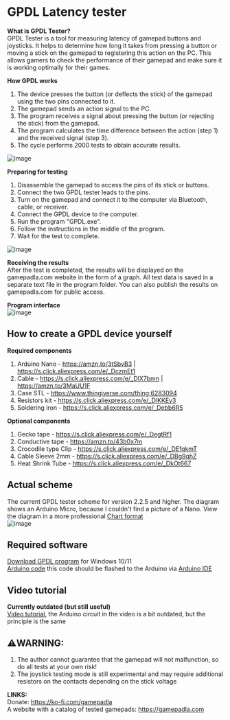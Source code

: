 # GPDL Latency tester
**What is GPDL Tester?**  
GPDL Tester is a tool for measuring latency of gamepad buttons and joysticks. It helps to determine how long it takes from pressing a button or moving a stick on the gamepad to registering this action on the PC. This allows gamers to check the performance of their gamepad and make sure it is working optimally for their games.  

**How GPDL works**  
1. The device presses the button (or deflects the stick) of the gamepad using the two pins connected to it.
3. The gamepad sends an action signal to the PC.
4. The program receives a signal about pressing the button (or rejecting the stick) from the gamepad.
5. The program calculates the time difference between the action (step 1) and the received signal (step 3).
6. The cycle performs 2000 tests to obtain accurate results.

![image](https://github.com/user-attachments/assets/2f5dc737-cd30-4101-bacd-b26d53251c3e)

**Preparing for testing**  
1. Disassemble the gamepad to access the pins of its stіck or buttons.
2. Connect the two GPDL tester leads to the pins.
3. Turn on the gamepad and connect it to the computer via Bluetooth, cable, or receiver.
4. Connect the GPDL device to the computer.
5. Run the program "GPDL.exe".
6. Follow the instructions in the middle of the program.
7. Wait for the test to complete.

![image](https://github.com/cakama3a/GPDL/assets/15096106/7b21cc91-586f-4afc-82be-c4194e565790)  

**Receiving the results**  
After the test is completed, the results will be displayed on the gamepadla.com website in the form of a graph. All test data is saved in a separate text file in the program folder. You can also publish the results on gamepadla.com for public access.  

**Program interface**  
![image](https://github.com/cakama3a/GPDL/assets/15096106/f36c402c-d134-44ec-a0d6-25c60e4cc688)

## How to create a GPDL device yourself
**Required components**
1. Arduino Nano - https://amzn.to/3tSbvB3 | https://s.click.aliexpress.com/e/_DczmEt1
2. Cable - https://s.click.aliexpress.com/e/_DlX7bmn | https://amzn.to/3MaUU1F
3. Case STL - https://www.thingiverse.com/thing:6283094
4. Resistors kit - https://s.click.aliexpress.com/e/_DlKKEy3
5. Soldering iron - https://s.click.aliexpress.com/e/_Debb6R5
   
**Optional components**  
1. Gecko tape - https://s.click.aliexpress.com/e/_DegtRf1
2. Conductive tape - https://amzn.to/43b0x7m
3. Crocodile type Clip - https://s.click.aliexpress.com/e/_DEfqkmT
4. Cable Sleeve 2mm - https://s.click.aliexpress.com/e/_DBg9qhZ
5. Heat Shrink Tube - https://s.click.aliexpress.com/e/_DkOt667

## Actual scheme
The current GPDL tester scheme for version 2.2.5 and higher. The diagram shows an Arduino Micro, because I couldn't find a picture of a Nano. View the diagram in a more professional [Chart format](https://wokwi.com/projects/404185236840396801)  
![image](https://github.com/user-attachments/assets/a04ac64a-1dc5-4e2e-bec9-8d100f0c104b)  

## Required software
[Download GPDL program](https://github.com/cakama3a/GPDL/tree/StickTest/dist) for Windows 10/11  
[Arduino code](https://github.com/cakama3a/GPDL/blob/StickTest/Arduino.ino) this code should be flashed to the Arduino via [Arduino IDE](https://www.arduino.cc/en/software/)  

## Video tutorial
**Currently outdated (but still useful)**  
[Video tutorial](https://www.youtube.com/watch?v=epm2li1hrK8), the Arduino circuit in the video is a bit outdated, but the principle is the same  


## ⚠️WARNING:
1. The author cannot guarantee that the gamepad will not malfunction, so do all tests at your own risk!  
2. The joystick testing mode is still experimental and may require additional resistors on the contacts depending on the stick voltage  

**LINKS:**  
Donate: https://ko-fi.com/gamepadla  
A website with a catalog of tested gamepads: https://gamepadla.com  
